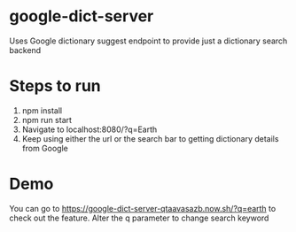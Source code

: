# google-dict-server
Uses Google dictionary suggest endpoint to provide just a dictionary search backend

# Steps to run
1. npm install
2. npm run start
3. Navigate to localhost:8080/?q=Earth
4. Keep using either the url or the search bar to getting dictionary details from Google

# Demo
You can go to https://google-dict-server-qtaavasazb.now.sh/?q=earth to check out the feature. 
Alter the q parameter to change search keyword
